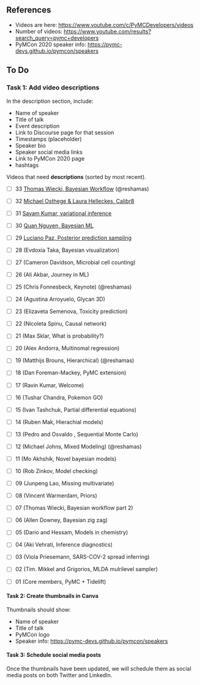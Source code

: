 ## References
- Videos are here:  https://www.youtube.com/c/PyMCDevelopers/videos
- Number of videos: https://www.youtube.com/results?search_query=pymc+developers 
- PyMCon 2020 speaker info: https://pymc-devs.github.io/pymcon/speakers 

## To Do
### Task 1: Add video descriptions
In the description section, include:
- Name of speaker
- Title of talk
- Event description
- Link to Discourse page for that session
- Timestamps (placeholder)
- Speaker bio
- Speaker social media links
- Link to PyMCon 2020 page
- hashtags

Videos that need **descriptions** (sorted by most recent).

- [ ] 33 [Thomas Wiecki, Bayesian Workflow](https://youtu.be/ZxR3mw-Znzc) (@reshamas)
- [ ] 32 [Michael Osthege & Laura Helleckes, Calibr8](https://youtu.be/14Ca--VJKxI)
- [ ] 31 [Sayam Kumar, variational inference](https://youtu.be/IrudJ-dgfOw)
- [ ] 30 [Quan Nguyen, Bayesian ML](https://youtu.be/Y7U8jhKtdBA)
- [ ] 29 [Luciano Paz, Posterior prediction sampling](https://youtu.be/IhTfuO8wSDA)
- [ ] 28 (Evdoxia Taka, Bayesian visualization)
- [ ] 27 (Cameron Davidson, Microbial cell counting)
- [ ] 26 (Ali Akbar, Journey in ML)
- [ ] 25 (Chris Fonnesbeck, Keynote) (@reshamas)
- [ ] 24 (Agustina Arroyuelo, Glycan 3D)
- [ ] 23 (Elizaveta Semenova, Toxicity prediction)
- [ ] 22 (Nicoleta Spinu, Causal network)
- [ ] 21 (Max Sklar, What is probability?)
- [ ] 20 (Alex Andorra, Multinomal regression)
- [ ] 19 (Matthijs Brouns, Hierarchical) (@reshamas)
- [ ] 18 (Dan Foreman-Mackey, PyMC extension)
- [ ] 17 (Ravin Kumar, Welcome)
- [ ] 16 (Tushar Chandra, Pokemon GO)
- [ ] 15 (Ivan Tashchuk, Partial differential equations)
- [ ] 14 (Ruben Mak, Hierachial models)
- [ ] 13 (Pedro and Osvaldo , Sequential Monte Carlo)
- [ ] 12 (Michael Johns, Mixed Modeling) (@reshamas)
- [ ] 11 (Mo Akhshik, Novel bayesian models)
- [ ] 10 (Rob Zinkov, Model checking)
- [ ] 09 (Junpeng Lao, Missing multivariate)
- [ ] 08 (Vincent Warmerdam, Priors)
- [ ] 07 (Thomas Wiecki, Bayesian workflow part 2)
- [ ] 06 (Allen Downey, Bayesian zig zag)
- [ ] 05 (Dario and Hessam, Models in chemistry)
- [ ] 04 (Aki Vehrati, Inference diagnostics)
- [ ] 03 (Viola Priesemann, SARS-COV-2 spread inferring)
- [ ] 02 (Tim. Mikkel and Grigorios, MLDA mulrilevel sampler)
- [ ] 01 (Core members, PyMC + Tidelift)


#### Task 2: Create thumbnails in Canva
Thumbnails should show:  
- Name of speaker
- Title of talk
- PyMCon logo
- Speaker info: https://pymc-devs.github.io/pymcon/speakers

#### Task 3: Schedule social media posts
Once the thumbnails have been updated, we will schedule them as social media posts on both Twitter and LinkedIn.
